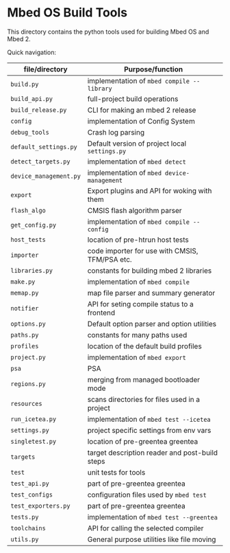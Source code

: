 # Mbed OS Build Tools

This directory contains the python tools used for building Mbed OS and
Mbed 2. 

Quick navigation:

| file/directory        | Purpose/function                               |
|-----------------------|------------------------------------------------|
| `build.py`            | implementation of `mbed compile --library`     |
| `build_api.py`        | full-project build operations                  |
| `build_release.py`    | CLI for making an mbed 2 release               |
| `config`              | implementation of Config System                |
| `debug_tools`         | Crash log parsing                              |
| `default_settings.py` | Default version of project local `settings.py` |
| `detect_targets.py`   | implementation of `mbed detect`                |
| `device_management.py`| implementation of `mbed device-management`     |
| `export`              | Export plugins and API for woking with them    | 
| `flash_algo`          | CMSIS flash algorithm parser                   |
| `get_config.py`       | implementation of `mbed compile --config`      |
| `host_tests`          | location of pre-htrun host tests               |
| `importer`            | code importer for use with CMSIS, TFM/PSA etc. |
| `libraries.py`        | constants for building mbed 2 libraries        |
| `make.py`             | implementation of `mbed compile`               |
| `memap.py`            | map file parser and summary generator           |
| `notifier`            | API for seting compile status to a frontend    |
| `options.py`          | Default option parser and option utilities     |
| `paths.py`            | constants for many paths used                  |
| `profiles`            | location of the default build profiles         |
| `project.py`          | implementation of `mbed export`                |
| `psa`                 | PSA                                            |
| `regions.py`          | merging from managed bootloader mode           |
| `resources`           | scans directories for files used in a project  |
| `run_icetea.py`       | implementation of `mbed test --icetea`         |
| `settings.py`         | project specific settings from env vars        |
| `singletest.py`       | location of pre-greentea greentea              |
| `targets`             | target description reader and post-build steps |
| `test`                | unit tests for tools                           |
| `test_api.py`         | part of pre-greentea greentea                  |
| `test_configs`        | configuration files used by `mbed test`        |
| `test_exporters.py`   | part of pre-greentea greentea                  |
| `tests.py`            | implementation of `mbed test --greentea`       |
| `toolchains`          | API for calling the selected compiler          |
| `utils.py`            | General purpose utilities like file moving     |

